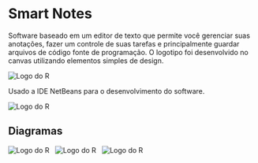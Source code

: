 # Smart Notes
Software baseado em um editor de texto que permite você gerenciar suas anotações, fazer um controle de suas tarefas e principalmente guardar arquivos de código fonte de programação.
O logotipo foi desenvolvido no canvas utilizando elementos simples de design. 

![Logo do R](https://coruscating-dodol-001caf.netlify.app/Slide1.JPG)
&nbsp;


Usado a IDE NetBeans para o desenvolvimento do software.

![Logo do R](https://coruscating-dodol-001caf.netlify.app/Slide1.JPG)
&nbsp;

## Diagramas

![Logo do R](https://coruscating-dodol-001caf.netlify.app/Slide1.JPG)
&nbsp;
![Logo do R](https://coruscating-dodol-001caf.netlify.app/Slide1.JPG)
&nbsp;
![Logo do R](https://coruscating-dodol-001caf.netlify.app/Slide1.JPG)
&nbsp;
